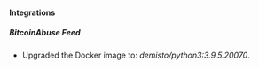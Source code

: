 #### Integrations
##### BitcoinAbuse Feed
- Upgraded the Docker image to: *demisto/python3:3.9.5.20070*.
